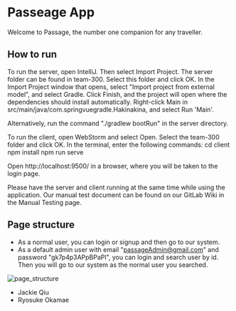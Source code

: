 # Passeage App

Welcome to Passage, the number one companion for any traveller. 

## How to run

To run the server, open IntelliJ. Then select Import Project. The server folder can be found in team-300. Select this folder and click OK. In the Import Project window that opens, select "Import project from external model", and select Gradle. Click Finish, and the project will open where the dependencies should install automatically. Right-click Main in src/main/java/com.springvuegradle.Hakinakina, and select Run 'Main'.

Alternatively, run the command "./gradlew bootRun" in the server directory.

To run the client, open WebStorm and select Open. Select the team-300 folder and click OK. In the terminal, enter the following commands:
cd client
npm install
npm run serve

Open http://localhost:9500/ in a browser, where you will be taken to the login page.

Please have the server and client running at the same time while using the application. Our manual test document can be found on our GitLab Wiki in the Manual Testing page.

## Page structure

- As a normal user, you can login or signup and then go to our system.
- As a default admin user with email "passageAdmin@gmail.com" and password "gk7p4p3APpBPaPl", you can login and search user by id. Then you will go to our system as the normal user you searched.

![page_structure](/uploads/a6b190030d901a8574176e1e64811922/page_structure.png)

- Jackie Qiu
- Ryosuke Okamae
